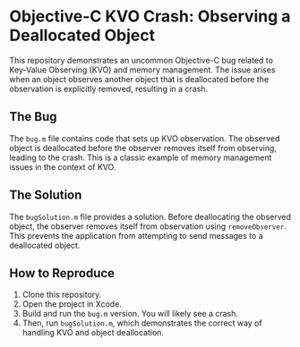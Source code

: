# Objective-C KVO Crash: Observing a Deallocated Object

This repository demonstrates an uncommon Objective-C bug related to Key-Value Observing (KVO) and memory management.  The issue arises when an object observes another object that is deallocated before the observation is explicitly removed, resulting in a crash.

## The Bug

The `bug.m` file contains code that sets up KVO observation.  The observed object is deallocated before the observer removes itself from observing, leading to the crash. This is a classic example of memory management issues in the context of KVO.

## The Solution

The `bugSolution.m` file provides a solution. Before deallocating the observed object, the observer removes itself from observation using `removeObserver`. This prevents the application from attempting to send messages to a deallocated object.

## How to Reproduce

1. Clone this repository.
2. Open the project in Xcode.
3. Build and run the `bug.m` version. You will likely see a crash.
4. Then, run `bugSolution.m`, which demonstrates the correct way of handling KVO and object deallocation.